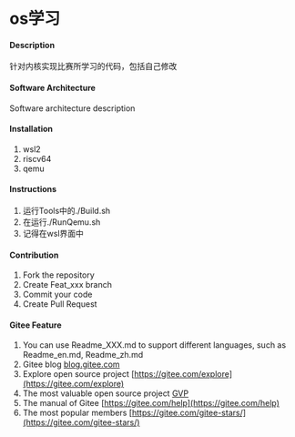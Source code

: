 # os学习

#### Description
针对内核实现比赛所学习的代码，包括自己修改

#### Software Architecture
Software architecture description

#### Installation

1.  wsl2
2.  riscv64
3.  qemu

#### Instructions

1.  运行Tools中的./Build.sh
2.  在运行./RunQemu.sh
3.  记得在wsl界面中

#### Contribution

1.  Fork the repository
2.  Create Feat_xxx branch
3.  Commit your code
4.  Create Pull Request


#### Gitee Feature

1.  You can use Readme\_XXX.md to support different languages, such as Readme\_en.md, Readme\_zh.md
2.  Gitee blog [blog.gitee.com](https://blog.gitee.com)
3.  Explore open source project [https://gitee.com/explore](https://gitee.com/explore)
4.  The most valuable open source project [GVP](https://gitee.com/gvp)
5.  The manual of Gitee [https://gitee.com/help](https://gitee.com/help)
6.  The most popular members  [https://gitee.com/gitee-stars/](https://gitee.com/gitee-stars/)
